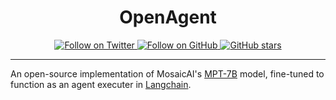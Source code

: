 <h1 align="center">OpenAgent</h1>

<p align="center">
  <a href="https://twitter.com/reedbndr?ref_src=twsrc%5Etfw" target="_blank">
    <img src="https://img.shields.io/twitter/follow/reedbndr?style=social" alt="Follow on Twitter">
  </a>
  <a href="https://github.com/mrbende?tab=followers" target="_blank">
    <img src="https://img.shields.io/github/followers/mrbende?style=social" alt="Follow on GitHub">
  </a>
  <a href="https://github.com/mrbende/OpenAgent/stargazers" target="_blank">
    <img src="https://img.shields.io/github/stars/mrbende/OpenAgent?style=social" alt="GitHub stars">
  </a>
</p>

---

An open-source implementation of MosaicAI's [MPT-7B](https://www.mosaicml.com/blog/mpt-7b) model, fine-tuned to function as an agent executer in [Langchain](https://github.com/hwchase17/langchain).
